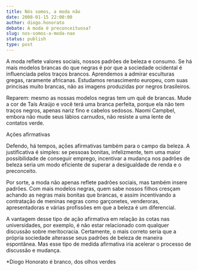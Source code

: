 ```yaml
---
title: Nós somos, a moda não
date: 2008-01-15 22:00:00
author: diogo.honorato
debate: A moda é preconceituosa?
slug: nos-somos-a-moda-nao
status: publish 
type: post
---
```


A moda reflete valores sociais, nossos padrões de beleza e consumo. Se há mais modelos brancas do que negras é por que a sociedade ocidental é influenciada pelos traços brancos. Aprendemos a admirar esculturas gregas, raramente africanas. Estudamos renascimento europeu, com suas princisas muito brancas, não as imagens produzidas por negros brasileiros.   

Reparem: mesmo as nossas modelos negras tem um quê de brancas. Mude a cor de Taís Araújo e você terá uma branca perfeita, porque ela não tem traços negros, apenas nariz fino e cabelos sedosos. Naomi Campbel, embora não mude seus lábios carnudos, não resiste a uma lente de contatos verde.  

Ações afirmativas  

Defendo, há tempos, ações afirmativas também para o campo da beleza. A justificativa é simples: se pessoas bonitas, infelizmente, tem uma maior possibilidade de conseguir emprego, incentivar a mudança nos padrões de beleza seria um modo eficiente de superar a desigualdade de renda e o preconceito.   

Por sorte, a moda não apenas reflete padrões sociais, mas também insere padrões. Com mais modelos negras, quem sabe nossos filhos cresçam achando as negras mais bonitas que brancas, e assim incentivando a contratação de meninas negras como garçonetes, venderoras, apresentadoras e várias profissões em que a beleza é um diferencial.  

A vantagem desse tipo de ação afirmativa em relação às cotas nas universidades, por exemplo, é não estar relacionado com qualquer discussão sobre meritocracia. Certamente, o mais correto seria que a própria sociedade alterasse seus padrões de beleza de maneira espontânea. Mas esse tipo de medida afirmativa iria acelerar o processo de discussão e mudança.   

\*Diogo Honorato é branco, dos olhos verdes
